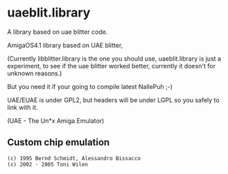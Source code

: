 # uaeblit.library
A library based on uae blitter code.

AmigaOS4.1 library based on UAE blitter, 

(Currently libblitter.library is the one you should use, uaeblit.library is just a experiment,
to see if the uae blitter worked better, currently it doesn't for unknown reasons.)

But you need it if your going to compile latest NallePuh ;-)

UAE/EUAE is under GPL2, but headers will be under LGPL so you safely to link with it.

(UAE - The Un*x Amiga Emulator)
  
## Custom chip emulation

    (c) 1995 Bernd Schmidt, Alessandro Bissacco
    (c) 2002 - 2005 Toni Wilen
